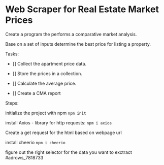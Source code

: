 # Web Scraper for Real Estate Market Prices

Create a program the performs a comparative market analysis.

Base on a set of inputs determine the best price for listing a property.

Tasks:

- [] Collect the apartment price data.
- [] Store the prices in a collection.
- [] Calculate the average price.

- [] Create a CMA report

Steps:

initialize the project with npm
`npm init`

install Axios - library for http requests:
`npm i axios`

Create a get request for the html based on webpage url

install cheerio
`npm i cheerio `

figure out the right selector for the data you want to exctract
#adrows_7818733

